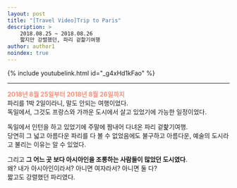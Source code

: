 ```yaml
---
layout: post
title: "[Travel Video]Trip to Paris"
description: >
    2018.08.25 ~ 2018.08.26  
    짧지만 강렬했던, 파리 겉핥기여행
author: author1
noindex: true
---
```


{% include youtubelink.html id="_g4xHd1kFao" %}

***

<span style="color: rgb(245,142,120)"> __2018년 8월 25일부터 2018년 8월 26일까지__  </span>  
파리를 1박 2일이라니, 말도 안되는 여행이었다.  
독일에서, 그것도 프랑스와 가까운 도시에서 살고 있었기에 가능한 일정이었다.

독일에서 인턴을 하고 있었기에 주말에 짬내어 다녀온 파리 겉핥기여행.  
당연히 그 넓고 아름다운 파리를 다 볼 수 없었음에도 불구하고 아름다운, 예술의 도시라고 불리는 이유는 알 수 있었다.

그리고 __그 어느 곳 보다 아시아인을 조롱하는 사람들이 많았던 도시였다__.  
왜? 내가 아시아인이라서? 아니면 여자라서? 아니면 둘 다?  
짧고도 강렬했던 파리였다.
